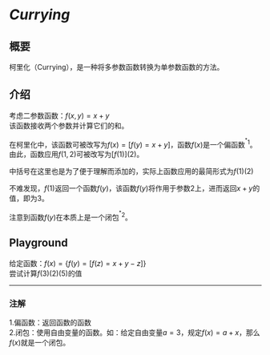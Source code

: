 # $Currying$

## 概要

柯里化（Currying），是一种将多参数函数转换为单参数函数的方法。

## 介绍

考虑二参数函数：$f(x,y)=x+y$  
该函数接收两个参数并计算它们的和。  

在柯里化中，该函数可被改写为$f(x)=[f(y)=x+y]$，函数$f(x)$是一个偏函数$^{^*1}$。由此，函数应用$f(1,2)$可被改写为$[f(1)](2)$。  

中括号在这里也是为了便于理解而添加的，实际上函数应用的最简形式为$f(1)(2)$

不难发现，$f(1)$返回一个函数$f(y)$，该函数$f(y)$将作用于参数$2$上，进而返回$x+y$的值，即为$3$。

注意到函数$f(y)$在本质上是一个闭包$^{^*2}$。

## Playground

给定函数：$f(x)=\{f(y)=[f(z)=x+y-z]\}$  
尝试计算$f(3)(2)(5)$的值

---

### 注解

1.偏函数：返回函数的函数  
2.闭包：使用自由变量的函数。如：给定自由变量$a=3$，规定$f(x)=a+x$，那么$f(x)$就是一个闭包。
